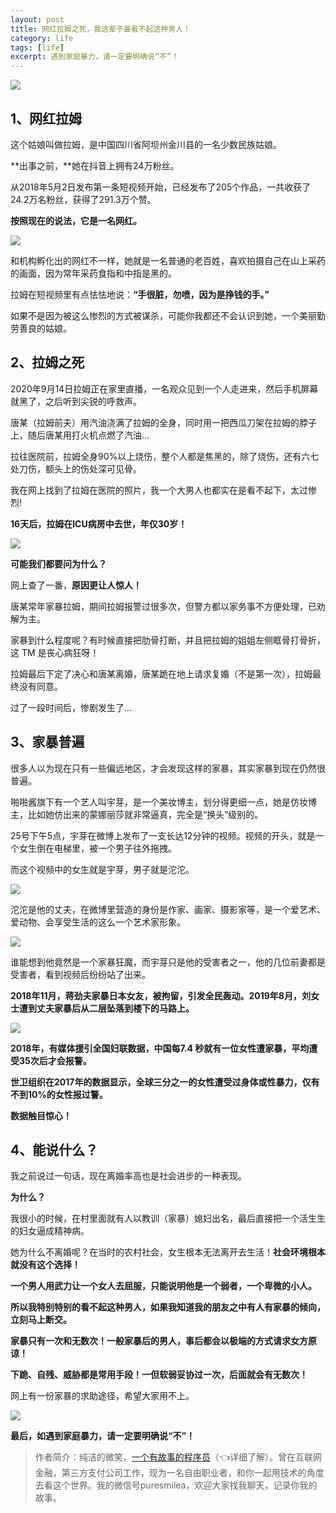 ```yaml
---
layout: post
title: 网红拉姆之死，我这辈子最看不起这种男人！
category: life
tags: [life]
excerpt: 遇到家庭暴力，请一定要明确说“不”！
---
```


![](http://favorites.ren/assets/images/2020/it/lamu/lamu01.jpg) 

## 1、网红拉姆

这个姑娘叫做拉姆，是中国四川省阿坝州金川县的一名少数民族姑娘。

**出事之前，**她在抖音上拥有24万粉丝。

从2018年5月2日发布第一条短视频开始，已经发布了205个作品，一共收获了24.2万名粉丝，获得了291.3万个赞。

**按照现在的说法，它是一名网红。**

![](http://favorites.ren/assets/images/2020/it/lamu/lamu02.jpg) 

和机构孵化出的网红不一样，她就是一名普通的老百姓，喜欢拍摄自己在山上采药的画面，因为常年采药食指和中指是黑的。

拉姆在短视频里有点怯怯地说：**“手很脏，勿喷，因为是挣钱的手。”**

如果不是因为被这么惨烈的方式被谋杀，可能你我都还不会认识到她，一个美丽勤劳善良的姑娘。

## 2、拉姆之死

2020年9月14日拉姆正在家里直播，一名观众见到一个人走进来，然后手机屏幕就黑了，之后听到尖锐的呼救声。

唐某（拉姆前夫）用汽油浇满了拉姆的全身，同时用一把西瓜刀架在拉姆的脖子上，随后唐某用打火机点燃了汽油...

拉往医院前，拉姆全身90%以上烧伤，整个人都是焦黑的，除了烧伤，还有六七处刀伤，额头上的伤处深可见骨。

我在网上找到了拉姆在医院的照片，我一个大男人也都实在是看不起下，太过惨烈!

**16天后，拉姆在ICU病房中去世，年仅30岁！**

![](http://favorites.ren/assets/images/2020/it/lamu/lamu03.jpg) 

**可能我们都要问为什么？**

网上查了一番，**原因更让人惊人！**

唐某常年家暴拉姆，期间拉姆报警过很多次，但警方都以家务事不方便处理，已劝解为主。

家暴到什么程度呢？有时候直接把肋骨打断，并且把拉姆的姐姐左侧眶骨打骨折，这 TM 是丧心病狂呀！

拉姆最后下定了决心和唐某离婚，唐某跪在地上请求复婚（不是第一次），拉姆最终没有同意。

过了一段时间后，惨剧发生了...

## 3、家暴普遍

很多人以为现在只有一些偏远地区，才会发现这样的家暴，其实家暴到现在仍然很普遍。

啪啪酱旗下有一个艺人叫宇芽，是一个美妆博主，划分得更细一点，她是仿妆博主，比如她仿出来的蒙娜丽莎就非常逼真，完全是“换头”级别的。

25号下午5点，宇芽在微博上发布了一支长达12分钟的视频。视频的开头，就是一个女生倒在电梯里，被一个男子往外拖拽。

而这个视频中的女生就是宇芽，男子就是沱沱。

![](http://favorites.ren/assets/images/2020/it/lamu/lamu04.jpg) 

沱沱是他的丈夫，在微博里营造的身份是作家、画家、摄影家等，是一个爱艺术、爱动物、会享受生活的这么一个艺术家形象。

![](http://favorites.ren/assets/images/2020/it/lamu/lamu05.jpg) 

谁能想到他竟然是一个家暴狂魔，而宇芽只是他的受害者之一，他的几位前妻都是受害者，看到视频后纷纷站了出来。

**2018年11月，蒋劲夫家暴日本女友，被拘留，引发全民轰动。2019年8月，刘女士遭到丈夫家暴后从二层坠落到楼下的马路上。**

![](http://favorites.ren/assets/images/2020/it/lamu/lamu06.jpg) 

**2018年，有媒体援引全国妇联数据，中国每7.4 秒就有一位女性遭家暴，平均遭受35次后才会报警。**

**世卫组织在2017年的数据显示，全球三分之一的女性遭受过身体或性暴力，仅有不到10%的女性报过警。**

**数据触目惊心！**

## 4、能说什么？

我之前说过一句话，现在离婚率高也是社会进步的一种表现。

**为什么？**

我很小的时候，在村里面就有人以教训（家暴）媳妇出名，最后直接把一个活生生的妇女逼成精神病。

她为什么不离婚呢？在当时的农村社会，女生根本无法离开去生活！**社会环境根本就没有这个选择！**

**一个男人用武力让一个女人去屈服，只能说明他是一个弱者，一个卑微的小人。**

**所以我特别特别的看不起这种男人，如果我知道我的朋友之中有人有家暴的倾向，立刻马上断交。**

**家暴只有一次和无数次！一般家暴后的男人，事后都会以极端的方式请求女方原谅！**

**下跪、自残、威胁都是常用手段！一但软弱妥协过一次，后面就会有无数次！**

网上有一份家暴的求助途径，希望大家用不上。

![](http://favorites.ren/assets/images/2020/it/lamu/lamu07.jpg) 

**最后，如遇到家庭暴力，请一定要明确说“不”！**


>作者简介：纯洁的微笑，[一个有故事的程序员](https://mp.weixin.qq.com/s/bPk_-DcGF_7lTDoR1pKqVg)（👈详细了解）。曾在互联网金融，第三方支付公司工作，现为一名自由职业者，和你一起用技术的角度去看这个世界。我的微信号puresmilea，欢迎大家找我聊天，记录你我的故事。
